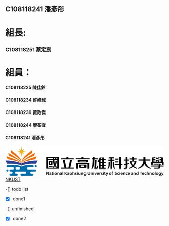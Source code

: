 ## C108118241 潘彥彤
# 組長:
### C108118251 蔡定宸
# 組員：
####      C108118225 陳佳鈴
####      C108118234 許峰誠
####      C108118239 黃政傑
####      C108118244 廖荃宜
####      C108118241 潘彥彤




![NKUST](nkust.png "高科大")
[NKUST](https://www.nkust.edu.tw)

-[] todo list

-[x] done1

-[] unfinished

-[x] done2
